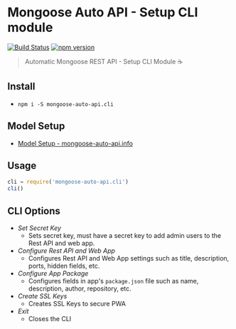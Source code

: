 # Mongoose Auto API - Setup CLI module
[![Build Status](https://travis-ci.org/edmundpf/mongoose-auto-api-cli.svg?branch=master)](https://travis-ci.org/edmundpf/mongoose-auto-api-cli)
[![npm version](https://badge.fury.io/js/mongoose-auto-api.cli.svg)](https://badge.fury.io/js/mongoose-auto-api.cli)
> Automatic Mongoose REST API - Setup CLI Module ☕

## Install
* `npm i -S mongoose-auto-api.cli`

## Model Setup
* [Model Setup - mongoose-auto-api.info](https://github.com/edmundpf/mongoose-auto-api-info/blob/master/README.md#model-setup)

## Usage
``` javascript
cli = require('mongoose-auto-api.cli')
cli()
```

## CLI Options
* *Set Secret Key*
	* Sets secret key, must have a secret key to add admin users to the Rest API and web app.
* *Configure Rest API and Web App*
	* Configures Rest API and Web App settings such as title, description, ports, hidden fields, etc.
* *Configure App Package*
	* Configures fields in app's `package.json` file such as name, description, author, repository, etc.
* *Create SSL Keys*
	* Creates SSL Keys to secure PWA
* *Exit*
	* Closes the CLI
